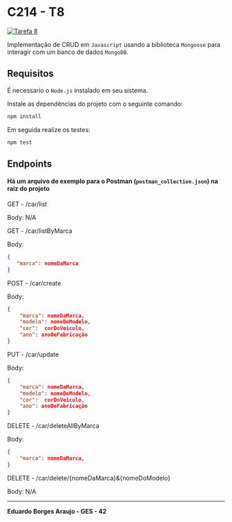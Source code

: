 # C214 - T8
[![Tarefa 8](https://github.com/Eduardo-Araujo-Inatel/C214-L1-Tarefa-8/actions/workflows/node.js.yml/badge.svg)](https://github.com/Eduardo-Araujo-Inatel/C214-L1-Tarefa-8/actions/workflows/node.js.yml)

Implementação de CRUD em `Javascript` usando a biblioteca `Mongoose` para interagir com um banco de dados `MongoDB`.

## **Requisitos**

É necessario o `Node.js` instalado em seu sistema.

Instale as dependências do projeto com o seguinte comando:

```bash
npm install
```

Em seguida realize os testes:

```bash
npm test
```

## **Endpoints**
#### Há um arquivo de exemplo para o Postman (`postman_collection.json`) na raiz do projeto


GET - /car/list

Body: N/A

GET - /car/listByMarca

Body: 

```json
{
   "marca": nomeDaMarca
}
```

POST - /car/create

Body:

```json
{
    "marca": nomeDaMarca,
    "modelo": nomeDoModelo,
    "cor":  corDoVeiculo,
    "ano": anoDeFabricação
}
```

PUT - /car/update

Body:

```json
{
    "marca": nomeDaMarca,
    "modelo": nomeDoModelo,
    "cor":  corDoVeiculo,
    "ano": anoDeFabricação
}
```

DELETE - /car/deleteAllByMarca

Body:

```json
{
    "marca": nomeDaMarca,
}
```

DELETE - /car/delete/{nomeDaMarca}&{nomeDoModelo}

Body: N/A

---


**Eduardo Borges Araujo - GES - 42**

